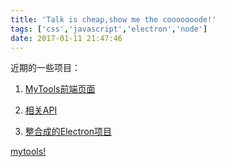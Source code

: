 ```yaml
---
title: 'Talk is cheap,show me the cooooooode!'
tags: ['css','javascript','electron','node']
date: 2017-01-11 21:47:46
---
```


近期的一些项目：

1.  [MyTools前端页面](https://github.com/wxul/mytools-vue)

2.  [相关API](https://github.com/wxul/mytools-api)

3.  [整合成的Electron项目](https://github.com/wxul/mytools-electron)

[mytools!](http://tools.amayading.com/)